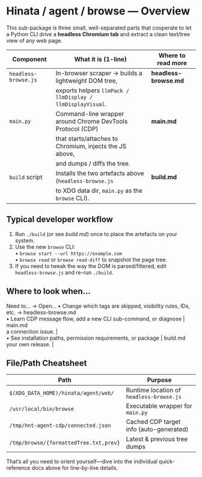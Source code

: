 Hinata / agent / browse — Overview
==================================

This sub-package is three small, well-separated parts that cooperate to let a
Python CLI drive a **headless Chromium tab** and extract a clean text/tree view
of any web page.

Component            | What it is (1-line)                                          | Where to read more
---------------------|--------------------------------------------------------------|--------------------
`headless-browse.js` | In-browser scraper → builds a lightweight DOM tree,          | **headless-browse.md**
                     | exports helpers `llmPack / llmDisplay / llmDisplayVisual`.   |
`main.py`            | Command-line wrapper around Chrome DevTools Protocol (CDP)   | **main.md**
                     | that starts/attaches to Chromium, injects the JS above,      |
                     | and dumps / diffs the tree.                                  |
`build` script       | Installs the two artefacts above (`headless-browse.js`       | **build.md**
                     | to XDG data dir, `main.py` as the `browse` CLI).             |

Typical developer workflow
--------------------------
1. Run `./build` (or see *build.md*) once to place the artefacts on your system.  
2. Use the new `browse` CLI:  
   • `browse start --url https://example.com`  
   • `browse read` or `browse read-diff` to snapshot the page tree.  
3. If you need to tweak the way the DOM is parsed/filtered, edit  
   `headless-browse.js` and re-run `./build`.

Where to look when…
--------------------
Need to…                          → Open…
• Change which tags are skipped, visibility rules, IDs, etc.     → headless-browse.md  
• Learn CDP message flow, add a new CLI sub-command, or diagnose | main.md  
  a connection issue.                                            |  
• See installation paths, permission requirements, or package    | build.md  
  your own release.                                              |  

File/Path Cheatsheet
--------------------
Path                                   | Purpose
-------------------------------------- | -----------------------------------------
`$(XDG_DATA_HOME)/hinata/agent/web/`    | Runtime location of `headless-browse.js`
`/usr/local/bin/browse`                 | Executable wrapper for `main.py`
`/tmp/hnt-agent-cdp/connected.json`     | Cached CDP target info (auto-generated)
`/tmp/browse/{formattedTree.txt,prev}`  | Latest & previous tree dumps

That’s all you need to orient yourself—dive into the individual quick-reference
docs above for line-by-line details.